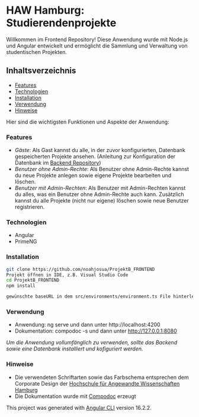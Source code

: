 # HAW Hamburg: Studierendenprojekte 

Willkommen im Frontend Repository! 
Diese Anwendung wurde mit Node.js und Angular entwickelt und ermöglicht die Sammlung und Verwaltung von studentischen Projekten. 

## Inhaltsverzeichnis
- [Features](#features)
- [Technologien](#technologien)
- [Installation](#installation)
- [Verwendung](#verwendung)
- [Hinweise](#hinweise)


Hier sind die wichtigsten Funktionen und Aspekte der Anwendung:
### Features
- *Gäste*: Als Gast kannst du alle, in der zuvor konfigurierten, Datenbank gespeicherten Projekte ansehen. (Anleitung zur Konfiguration der Datenbank im [Backend Repository](https://github.com/noahjosua/ProjektB_BACKEND))
- *Benutzer ohne Admin-Rechte*: Als Benutzer ohne Admin-Rechte kannst du neue Projekte anlegen sowie eigene Projekte bearbeiten und löschen.
- *Benutzer mit Admin-Rechten*: Als Benutzer mit Admin-Rechten kannst du alles, was ein Benutzer ohne Admin-Rechte auch kann. Zusätzlich kannst du alle Projekte (nicht nur eigene) löschen sowie neue Benutzer registrieren. 

### Technologien
- Angular
- PrimeNG

### Installation
```bash
git clone https://github.com/noahjosua/ProjektB_FRONTEND
Projekt öffnen in IDE, z.B. Visual Studio Code
cd ProjektB_FRONTEND
npm install

gewünschte baseURL in dem src/environments/environment.ts File hinterlegen. Die hier angegebene baseURL muss mit der, im Backend .env File hinterlegten, baseURL übereinstimmen! 
```

### Verwendung
- Anwendung: ng serve und dann unter http://localhost:4200
- Dokumentation: compodoc -s und dann unter http://127.0.0.1:8080

*Um die Anwendung vollumfänglich zu verwenden, sollte das Backend sowie eine Datenbank installiert und kofiguriert werden.*

### Hinweise
- Die verwendeten Schriftarten sowie das Farbschema entsprechen dem Corporate Design der [Hochschule für Angewandte Wissenschaften Hamburg](https://www.haw-hamburg.de/hochschule/hochschuleinheiten/presse-und-kommunikation/corporate-design/)
- Die Dokumentation wurde mit [Compodoc](https://compodoc.app/) erzeugt


This project was generated with [Angular CLI](https://github.com/angular/angular-cli) version 16.2.2.
